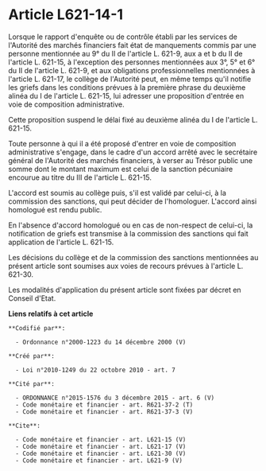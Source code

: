 # Article L621-14-1

Lorsque le rapport d'enquête ou de contrôle établi par les services de l'Autorité des marchés financiers fait état de
manquements commis par une personne mentionnée au 9° du II de l'article L. 621-9, aux a et b du II de l'article L. 621-15, à
l'exception des personnes mentionnées aux 3°, 5° et 6° du II de l'article L. 621-9, et aux obligations professionnelles
mentionnées à l'article L. 621-17, le collège de l'Autorité peut, en même temps qu'il notifie les griefs dans les conditions
prévues à la première phrase du deuxième alinéa du I de l'article L. 621-15, lui adresser une proposition d'entrée en voie de
composition administrative. 

Cette proposition suspend le délai fixé au deuxième alinéa du I de l'article L. 621-15. 

Toute personne à qui il a été proposé d'entrer en voie de composition administrative s'engage, dans le cadre d'un accord
arrêté avec le secrétaire général de l'Autorité des marchés financiers, à verser au Trésor public une somme dont le montant
maximum est celui de la sanction pécuniaire encourue au titre du III de l'article L. 621-15. 

L'accord est soumis au collège puis, s'il est validé par celui-ci, à la commission des sanctions, qui peut décider de
l'homologuer. L'accord ainsi homologué est rendu public. 

En l'absence d'accord homologué ou en cas de non-respect de celui-ci, la notification de griefs est transmise à la commission
des sanctions qui fait application de l'article L. 621-15. 

Les décisions du collège et de la commission des sanctions mentionnées au présent article sont soumises aux voies de recours
prévues à l'article L. 621-30.

Les modalités d'application du présent article sont fixées par décret en Conseil d'Etat.

**Liens relatifs à cet article**

	**Codifié par**:

	  - Ordonnance n°2000-1223 du 14 décembre 2000 (V)

	**Créé par**:

	  - Loi n°2010-1249 du 22 octobre 2010 - art. 7

	**Cité par**:

	  - ORDONNANCE n°2015-1576 du 3 décembre 2015 - art. 6 (V)
	  - Code monétaire et financier - art. R621-37-2 (T)
	  - Code monétaire et financier - art. R621-37-3 (V)

	**Cite**:

	  - Code monétaire et financier - art. L621-15 (V)
	  - Code monétaire et financier - art. L621-17 (V)
	  - Code monétaire et financier - art. L621-30 (V)
	  - Code monétaire et financier - art. L621-9 (V)
